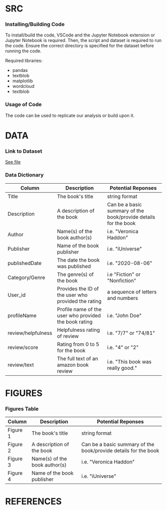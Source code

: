 # SRC

### Installing/Building Code
To install/build the code, VSCode and the Jupyter Notebook extension or Jupyter Notebook is required. Then, the script and dataset is required to run the code. Ensure the correct directory is specified for the dataset before running the code. 

Required libraries:
- pandas
- textblob
- matplotlib
- wordcloud
- textblob

### Usage of Code
The code can be used to replicate our analysis or build upon it.

# DATA

### Link to Dataset
[See file](https://www.kaggle.com/datasets/mohamedbakhet/amazon-books-reviews)

### Data Dictionary
| Column| Description| Potential Reponses|                   
|-------|------------|-------------------|
| Title | The book's title | string format|
| Description | A description of the book | Can be a basic summary of the book/provide details for the book |
| Author | Name(s) of the book author(s) | i.e. "Veronica Haddon" |
| Publisher | Name of the book publisher | i.e. "iUniverse" |
| publishedDate | The date the book was published | i.e. "2020-08-06" |
| Category/Genre | The genre(s) of the book | i.e "Fiction" or "Nonfiction"|
| User_id| Provides the ID of the user who provided the rating| a sequence of letters and numbers |
| profileName| Profile name of the user who provided the book rating | i.e. "John Doe" |
| review/helpfulness| Helpfulness rating of review | i.e. "7/7" or "74/81" |
| review/score| Rating from 0 to 5 for the book | i.e. "4" or "2" |
| review/text| The full text of an amazon book review | i.e. "This book was really good." |

# FIGURES

### Figures Table
| Column| Description| Potential Reponses|                   
|-------|------------|-------------------|
| Figure 1 | The book's title | string format|
| Figure 2 | A description of the book | Can be a basic summary of the book/provide details for the book |
| Figure 3 | Name(s) of the book author(s) | i.e. "Veronica Haddon" |
| Figure 4 | Name of the book publisher | i.e. "iUniverse" |


# REFERENCES
